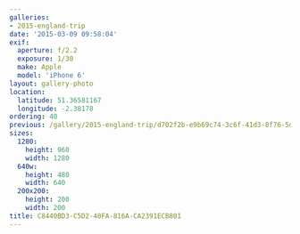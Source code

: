 ```yaml
---
galleries:
- 2015-england-trip
date: '2015-03-09 09:58:04'
exif:
  aperture: f/2.2
  exposure: 1/30
  make: Apple
  model: 'iPhone 6'
layout: gallery-photo
location:
  latitude: 51.36581167
  longitude: -2.38178
ordering: 40
previous: /gallery/2015-england-trip/d702f2b-e9b69c74-3c6f-41d3-8f76-5d2aac504cae
sizes:
  1280:
    height: 960
    width: 1280
  640w:
    height: 480
    width: 640
  200x200:
    height: 200
    width: 200
title: C8440BD3-C5D2-40FA-816A-CA2391ECB801
---
```

